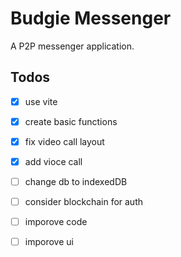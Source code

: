 # Budgie Messenger

A P2P messenger application.

## Todos

- [x] use vite
- [x] create basic functions
- [x] fix video call layout
- [x] add vioce call
- [ ] change db to indexedDB
- [ ] consider blockchain for auth
- [ ] imporove code
- [ ] imporove ui


